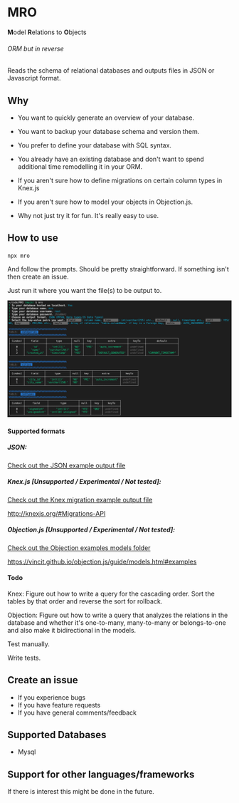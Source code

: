# MRO

**M**odel **R**elations to **O**bjects

###### ORM but in reverse

Reads the schema of relational databases and outputs files in JSON or Javascript format. 

## Why

- You want to quickly generate an overview of your database. 

- You want to backup your database schema and version them.

- You prefer to define your database with SQL syntax. 

- You already have an existing database and don't want to spend additional time remodelling it in your ORM.

- If you aren't sure how to define migrations on certain column types in Knex.js

- If you aren't sure how to model your objects in Objection.js.

- Why not just try it for fun. It's really easy to use. 

## How to use

`npx mro`

And follow the prompts. Should be pretty straightforward. If something isn't then create an issue. 

Just run it where you want the file(s) to be output to. 

![Cli Example](./examples/cli_example.png)

#### Supported formats

##### JSON:

[Check out the JSON example output file](/examples/jsonschema.json)

##### Knex.js [Unsupported / Experimental / Not tested]: 

[Check out the Knex migration example output file](/examples/20210809039554_mro_migration.js)

http://knexjs.org/#Migrations-API

##### Objection.js [Unsupported / Experimental / Not tested]: 

[Check out the Objection examples models folder](/examples/objection_models)

https://vincit.github.io/objection.js/guide/models.html#examples


#### Todo

Knex: Figure out how to write a query for the cascading order. Sort the tables by that order and reverse the sort for rollback. 

Objection: Figure out how to write a query that analyzes the relations in the database and whether it's one-to-many, many-to-many or belongs-to-one and also make it bidirectional in the models.

Test manually.

Write tests.


## Create an issue

- If you experience bugs
- If you have feature requests 
- If you have general comments/feedback 

## Supported Databases

- Mysql

## Support for other languages/frameworks

If there is interest this might be done in the future.
